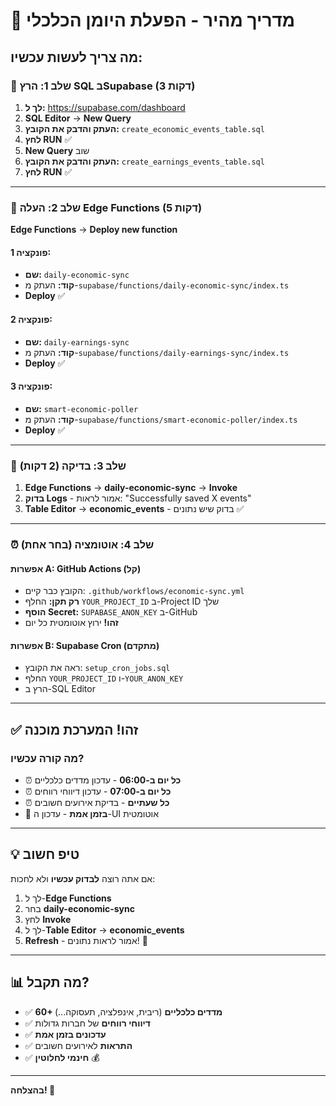 # 🎯 מדריך מהיר - הפעלת היומן הכלכלי

## מה צריך לעשות עכשיו:

### 📝 שלב 1: הרץ SQL בSupabase (3 דקות)

1. **לך ל:** https://supabase.com/dashboard
2. **SQL Editor** → **New Query**
3. **העתק והדבק את הקובץ:** `create_economic_events_table.sql`
4. **לחץ RUN** ✅
5. **New Query** שוב
6. **העתק והדבק את הקובץ:** `create_earnings_events_table.sql`
7. **לחץ RUN** ✅

---

### 🚀 שלב 2: העלה Edge Functions (5 דקות)

**Edge Functions** → **Deploy new function**

#### פונקציה 1:
- **שם:** `daily-economic-sync`
- **קוד:** העתק מ-`supabase/functions/daily-economic-sync/index.ts`
- **Deploy** ✅

#### פונקציה 2:
- **שם:** `daily-earnings-sync`
- **קוד:** העתק מ-`supabase/functions/daily-earnings-sync/index.ts`
- **Deploy** ✅

#### פונקציה 3:
- **שם:** `smart-economic-poller`
- **קוד:** העתק מ-`supabase/functions/smart-economic-poller/index.ts`
- **Deploy** ✅

---

### 🧪 שלב 3: בדיקה (2 דקות)

1. **Edge Functions** → **daily-economic-sync** → **Invoke**
2. **בדוק Logs** - אמור לראות: "Successfully saved X events"
3. **Table Editor** → **economic_events** - בדוק שיש נתונים ✅

---

### ⏰ שלב 4: אוטומציה (בחר אחת)

#### אפשרות A: GitHub Actions (קל)
- הקובץ כבר קיים: `.github/workflows/economic-sync.yml`
- **רק תקן:** החלף `YOUR_PROJECT_ID` ב-Project ID שלך
- **הוסף Secret:** `SUPABASE_ANON_KEY` ב-GitHub
- **זהו!** ירוץ אוטומטית כל יום

#### אפשרות B: Supabase Cron (מתקדם)
- ראה את הקובץ: `setup_cron_jobs.sql`
- החלף `YOUR_PROJECT_ID` ו-`YOUR_ANON_KEY`
- הרץ ב-SQL Editor

---

## ✅ זהו! המערכת מוכנה

### מה קורה עכשיו?

- ⏰ **כל יום ב-06:00** - עדכון מדדים כלכליים
- ⏰ **כל יום ב-07:00** - עדכון דיווחי רווחים  
- ⏰ **כל שעתיים** - בדיקת אירועים חשובים
- 🔄 **בזמן אמת** - עדכון ה-UI אוטומטית

---

## 💡 טיפ חשוב

אם אתה רוצה **לבדוק עכשיו** ולא לחכות:
1. לך ל-**Edge Functions**
2. בחר **daily-economic-sync**
3. לחץ **Invoke**
4. לך ל-**Table Editor** → **economic_events**
5. **Refresh** - אמור לראות נתונים! 🎉

---

## 📊 מה תקבל?

- ✅ **60+ מדדים כלכליים** (ריבית, אינפלציה, תעסוקה...)
- ✅ **דיווחי רווחים** של חברות גדולות
- ✅ **עדכונים בזמן אמת**
- ✅ **התראות** לאירועים חשובים
- ✅ **חינמי לחלוטין** 💰

---

**בהצלחה! 🚀**

